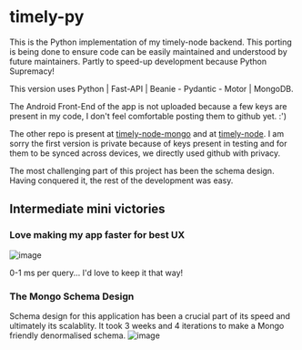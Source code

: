 # timely-py

This is the Python implementation of my timely-node backend. This porting is being done to ensure code can be easily maintained and understood by future maintainers. Partly to speed-up development because Python Supremacy!

This version uses Python | Fast-API | Beanie - Pydantic - Motor | MongoDB. 

The Android Front-End of the app is not uploaded because a few keys are present in my code, I don't feel comfortable posting them to github yet. :')


The other repo is present at [timely-node-mongo](https://github.com/RishiTiku/timely-node-mongo) and at [timely-node](https://github.com/RishiTiku/timely-node). I am sorry the first version is private because of keys present in testing and for them to be synced across devices, we directly used github with privacy.

The most challenging part of this project has been the schema design. Having conquered it, the rest of the development was easy. 


## Intermediate mini victories
### Love making my app faster for best UX
![image](https://github.com/user-attachments/assets/26dabfb2-f181-4b63-a6d9-635475d4fab6)

0-1 ms per query... I'd love to keep it that way!

### The Mongo Schema Design
Schema design for this application has been a crucial part of its speed and ultimately its scalablity. It took 3 weeks and 4 iterations to make a Mongo friendly denormalised schema.
![image](https://github.com/user-attachments/assets/63e14450-69a8-4a77-8733-fbf2769bf333)

